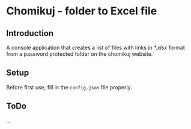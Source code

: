 # Chomikuj - folder to Excel file

Introduction
------------
A console application that creates a list of files with links in _*.xlsx_ format from a password protected folder on the chomikuj website.

Setup
------------
Before first use, fill in the `config.json` file properly.

ToDo
------------
...
